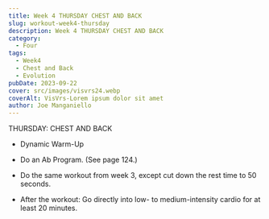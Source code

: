 ```yaml
---
title: Week 4 THURSDAY CHEST AND BACK
slug: workout-week4-thursday 
description: Week 4 THURSDAY CHEST AND BACK
category:
  - Four
tags:
  - Week4
  - Chest and Back
  - Evolution
pubDate: 2023-09-22
cover: src/images/visvrs24.webp
coverAlt: VisVrs-Lorem ipsum dolor sit amet  
author: Joe Manganiello 
---
```


THURSDAY: CHEST AND BACK

- Dynamic Warm-Up

- Do an Ab Program. (See page 124.)

- Do the same workout from week 3, except cut down the rest time to 50 seconds.

- After the workout: Go directly into low- to medium-intensity cardio for at least 20 minutes.